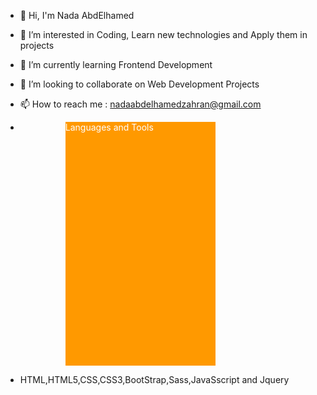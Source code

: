 - 👋 Hi, I'm Nada AbdElhamed
- 👀 I’m interested in Coding, Learn new technologies and Apply them in projects
- 🌱 I’m currently learning Frontend Development
- 💞️ I’m looking to collaborate on Web Development Projects
- 📫 How to reach me : nadaabdelhamedzahran@gmail.com

- <p style="color:white; background-color:#ff9900; margin-left:15%; width: 50%; height:10%;">Languages and Tools</p>
- HTML,HTML5,CSS,CSS3,BootStrap,Sass,JavaSscript and Jquery
<!---
  <html>
    <a href="https://www.w3.org/html/">HTML</a>
    <a href="https://www.w3schools.com/css/">CSS</a>
    <a href="https://developer.mozilla.org/en-US/docs/Web/JavaScript">JavaScript</a>

  </html>
--->
<!---
NadaAbdELhamedZahran/NadaAbdELhamedZahran is a ✨ special ✨ repository because its `README.md` (this file) appears on your GitHub profile.
You can click the Preview link to take a look at your changes.
--->
